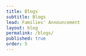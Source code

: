 ```yaml
---
title: Blogs
subtitle: Blogs
lead: Families' Announcement
layout: blog
permalink: /blogs/
published: true
order: 5
---
```


